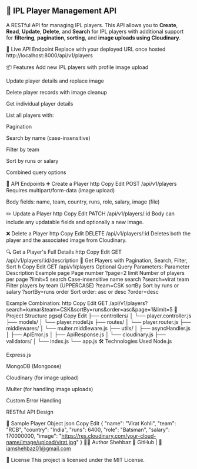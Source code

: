 ## 🏏 IPL Player Management API

A RESTful API for managing IPL players. This API allows you to **Create**, **Read**, **Update**, **Delete**, and **Search** for IPL players with additional support for **filtering**, **pagination**, **sorting**, and **image uploads using Cloudinary**.


🔗 Live API Endpoint
Replace with your deployed URL once hosted
http://localhost:8000/api/v1/players

📦 Features
Add new IPL players with profile image upload

Update player details and replace image

Delete player records with image cleanup

Get individual player details

List all players with:

Pagination

Search by name (case-insensitive)

Filter by team

Sort by runs or salary

Combined query options

🚀 API Endpoints
➕ Create a Player
http
Copy
Edit
POST /api/v1/players
Requires multipart/form-data (image upload)

Body fields: name, team, country, runs, role, salary, image (file)

✏️ Update a Player
http
Copy
Edit
PATCH /api/v1/players/:id
Body can include any updatable fields and optionally a new image.

❌ Delete a Player
http
Copy
Edit
DELETE /api/v1/players/:id
Deletes both the player and the associated image from Cloudinary.

🔍 Get a Player's Full Details
http
Copy
Edit
GET /api/v1/players/:id/description
📄 Get Players with Pagination, Search, Filter, Sort
h
Copy
Edit
GET /api/v1/players
Optional Query Parameters:
Parameter	Description	Example
page	Page number	?page=2
limit	Number of players per page	?limit=5
search	Case-insensitive name search	?search=virat
team	Filter players by team (UPPERCASE)	?team=CSK
sortBy	Sort by runs or salary	?sortBy=runs
order	Sort order: asc or desc	?order=desc

Example Combination:
http
Copy
Edit
GET /api/v1/players?search=kumar&team=CSK&sortBy=runs&order=asc&page=1&limit=5
📁 Project Structure
pgsql
Copy
Edit
├── controllers/
│   └── player.controller.js
├── models/
│   └── player.model.js
├── routes/
│   └── player.router.js
├── middlewares/
│   └── multer.middleware.js
├── utils/
│   ├── asyncHandler.js
│   ├── ApiError.js
│   ├── ApiResponse.js
│   └── cloudinary.js
├── validators/
│   └── index.js
└── app.js
🛠️ Technologies Used
Node.js

Express.js

MongoDB (Mongoose)

Cloudinary (for image upload)

Multer (for handling image uploads)

Custom Error Handling

RESTful API Design

🧪 Sample Player Object
json
Copy
Edit
{
  "name": "Virat Kohli",
  "team": "RCB",
  "country": "India",
  "runs": 6400,
  "role": "Batsman",
  "salary": 170000000,
  "image": "https://res.cloudinary.com/your-cloud-name/image/upload/virat.jpg"
}
🧑‍💻 Author
Shehbaz
🔗 GitHub | 📧 iamshehbaz01@gmail.com

📄 License
This project is licensed under the MIT License.

